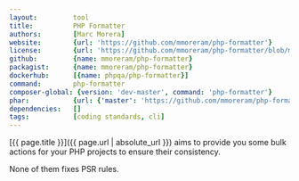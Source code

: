 ```yaml
---
layout:         tool
title:          PHP Formatter 
authors:        [Marc Morera]
website:        {url: 'https://github.com/mmoreram/php-formatter'}
license:        {url: 'https://github.com/mmoreram/php-formatter/blob/master/LICENSE', label: 'MIT License'}
github:         {name: mmoreram/php-formatter}
packagist:      {name: mmoreram/php-formatter}               
dockerhub:      [{name: phpqa/php-formatter}]     
command:        php-formatter 
composer-global: {version: 'dev-master', command: 'php-formatter'}
phar:           {url: {'master': 'https://github.com/mmoreram/php-formatter/blob/master/build/php-formatter.phar?raw=true'}}
dependencies:   []
tags:           [coding standards, cli] 
---
```


[{{ page.title }}]({{ page.url | absolute_url }}) aims to provide you some bulk actions for your PHP projects to ensure their consistency.

<!--more-->

None of them fixes PSR rules.
